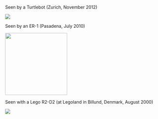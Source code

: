 

Seen by a Turtlebot (Zurich, November 2012)

<img src='http://andrea.caltech.edu/media/andrea_log-turtlebot.jpg'/>


Seen by an ER-1 (Pasadena, July 2010)

<img style='width:200px' src='http://andrea.caltech.edu/media/andrea_log.jpg'/>


Seen with a Lego R2-D2 (at Legoland in Billund, Denmark, August 2000)

<img src='http://andrea.caltech.edu/media/mini/legoland.jpg'/>